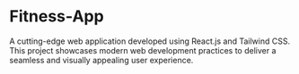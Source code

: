 # Fitness-App

A cutting-edge web application developed using React.js and Tailwind CSS. This project showcases modern web development practices to deliver a seamless and visually appealing user experience.

